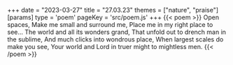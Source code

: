 +++
date = "2023-03-27"
title = "27.03.23"
themes = ["nature", "praise"]
[params]
  type = 'poem'
  pageKey = 'src/poem.js'
+++
{{< poem >}}
Open spaces,
Make me small and surround me,
Place me in my right place to see...
The world and all its wonders grand,
That unfold out to drench man in the sublime,
And much clicks into wondrous place,
When largest scales do make you see,
Your world and Lord in truer might to mightless men.
{{< /poem >}}